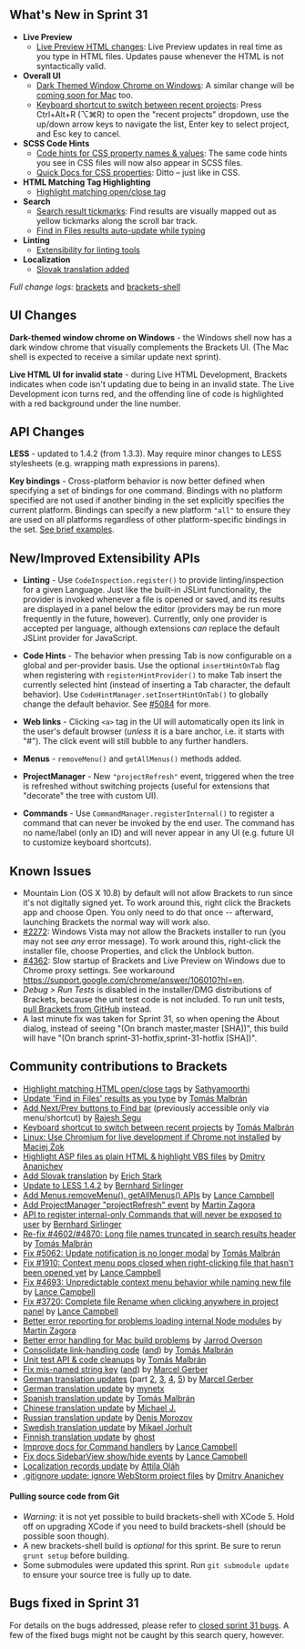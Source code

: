 What's New in Sprint 31
-----------------------
* **Live Preview**
    * [Live Preview HTML changes](https://trello.com/c/ya9wexlA/998-2-improve-html-live-development-performance): Live Preview updates in real time as you type in HTML files. Updates pause whenever the HTML is not syntactically valid.
* **Overall UI**
    * [Dark Themed Window Chrome on Windows](https://trello.com/card/5-into-darkness-shell-windows/4f90a6d98f77505d7940ce88/874): A similar change will be [coming soon for Mac](https://trello.com/card/into-darkness-shell-osx/4f90a6d98f77505d7940ce88/900) too.
    * [Keyboard shortcut to switch between recent projects](https://github.com/adobe/brackets/pull/4546): Press Ctrl+Alt+R (&#x2325;⌘R) to open the "recent projects" dropdown, use the up/down arrow keys to navigate the list, Enter key to select project, and Esc key to cancel.
* **SCSS Code Hints**
    * [Code hints for CSS property names & values](https://github.com/adobe/brackets/pull/4931): The same code hints you see in CSS files will now also appear in SCSS files.
    * [Quick Docs for CSS properties](https://github.com/adobe/brackets/pull/5069): Ditto &ndash; just like in CSS.
* **HTML Matching Tag Highlighting**
    * [Highlight matching open/close tag](https://github.com/adobe/brackets/pull/4504)
* **Search**
    * [Search result tickmarks](https://github.com/adobe/brackets/pull/5191): Find results are visually mapped out as yellow tickmarks along the scroll bar track.
    * [Find in Files results auto-update while typing](https://github.com/adobe/brackets/pull/4729)
* **Linting**
    * [Extensibility for linting tools](https://github.com/adobe/brackets/pull/4588)
* **Localization**
    * [Slovak translation added](https://github.com/adobe/brackets/pull/4856)

_Full change logs:_ [brackets](https://github.com/adobe/brackets/compare/sprint-30...sprint-31#commits_bucket) and [brackets-shell](https://github.com/adobe/brackets-shell/compare/sprint-30...sprint-31#commits_bucket)


UI Changes
----------
**Dark-themed window chrome on Windows** - the Windows shell now has a dark window chrome that visually complements the Brackets UI. (The Mac shell is expected to receive a similar update next sprint).

**Live HTML UI for invalid state** - during Live HTML Development, Brackets indicates when code
isn't updating due to being in an invalid state. The Live Development icon turns red, and the offending line of code is highlighted with a red background under the line number.


API Changes
-----------
**LESS** - updated to 1.4.2 (from 1.3.3). May require minor changes to LESS stylesheets (e.g. wrapping math expressions in parens).

**Key bindings** - Cross-platform behavior is now better defined when specifying a set of bindings for one command. Bindings with no platform specified are not used if another binding in the set explicitly specifies the current platform. Bindings can specify a new platform `"all"` to ensure they are used on all platforms regardless of other platform-specific bindings in the set. [See brief examples](https://github.com/adobe/brackets/issues/4265#issuecomment-23831957).


New/Improved Extensibility APIs
-------------------------------
* **Linting** - Use `CodeInspection.register()` to provide linting/inspection for a given Language. Just like the built-in JSLint functionality, the provider is invoked whenever a file is opened or saved, and its results are displayed in a panel below the editor (providers may be run more frequently in the future, however). Currently, only one provider is accepted per language, although extensions _can_ replace the default JSLint provider for JavaScript.

* **Code Hints** - The behavior when pressing Tab is now configurable on a global and per-provider basis. Use the optional `insertHintOnTab` flag when registering with `registerHintProvider()` to make Tab insert the currently selected hint (instead of inserting a Tab character, the default behavior). Use `CodeHintManager.setInsertHintOnTab()` to globally change the default behavior. See [#5084](https://github.com/adobe/brackets/pull/5084 "Make code hint insertion on tab key configurable") for more.

* **Web links** - Clicking `<a>` tag in the UI will automatically open its link in the user's default browser (_unless_ it is a bare anchor, i.e. it starts with "#"). The click event will still bubble to any further handlers.

* **Menus** - `removeMenu()` and `getAllMenus()` methods added.

* **ProjectManager** - New `"projectRefresh"` event, triggered when the tree is refreshed without switching projects (useful for extensions that "decorate" the tree with custom UI).

* **Commands** - Use `CommandManager.registerInternal()` to register a command that can never be invoked by the end user. The command has no name/label (only an ID) and will never appear in any UI (e.g. future UI to customize keyboard shortcuts).

Known Issues
------------
* Mountain Lion (OS X 10.8) by default will not allow Brackets to run since it's not digitally signed yet. To work around this, right click the Brackets app and choose Open. You only need to do that once -- afterward, launching Brackets the normal way will work also.
* [#2272](https://github.com/adobe/brackets/issues/2272): Windows Vista may not allow the Brackets installer to run (you may not see _any_ error message). To work around this, right-click the installer file, choose Properties, and click the Unblock button.
* [#4362](https://github.com/adobe/brackets/issues/4362): Slow startup of Brackets and Live Preview on Windows due to Chrome proxy settings. See workaround https://support.google.com/chrome/answer/106010?hl=en.
* _Debug > Run Tests_ is disabled in the installer/DMG distributions of Brackets, because the unit test code is not included. To run unit tests, [pull Brackets from GitHub](https://github.com/adobe/brackets/wiki/How-to-Hack-on-Brackets#wiki-getcode) instead.
* A last minute fix was taken for Sprint 31, so when opening the About dialog, instead of seeing "(On branch master,master [SHA])", this build will have "(On branch sprint-31-hotfix,sprint-31-hotfix [SHA])".


Community contributions to Brackets
-----------------------------------
* [Highlight matching HTML open/close tags](https://github.com/adobe/brackets/pull/4504) by [Sathyamoorthi](https://github.com/sathyamoorthi)
* [Update 'Find in Files' results as you type](https://github.com/adobe/brackets/pull/4729) by [Tomás Malbrán](https://github.com/TomMalbran)
* [Add Next/Prev buttons to Find bar](https://github.com/adobe/brackets/pull/5002) (previously accessible only via menu/shortcut) by [Rajesh Segu](https://github.com/rajeshsegu)
* [Keyboard shortcut to switch between recent projects](https://github.com/adobe/brackets/pull/4546) by [Tomás Malbrán](https://github.com/TomMalbran)
* [Linux: Use Chromium for live development if Chrome not installed](https://github.com/adobe/brackets-shell/pull/317) by [Maciej Żok](https://github.com/macie)
* [Highlight ASP files as plain HTML & highlight VBS files](https://github.com/adobe/brackets/pull/5010) by [Dmitry Ananichev](https://github.com/Fr3nzzy)
* [Add Slovak translation](https://github.com/adobe/brackets/pull/4856) by [Erich Stark](https://github.com/erichstark)
* [Update to LESS 1.4.2](https://github.com/adobe/brackets/pull/4476) by [Bernhard Sirlinger](https://github.com/WebsiteDeveloper)
* [Add Menus.removeMenu(), getAllMenus() APIs](https://github.com/adobe/brackets/pull/5217) by [Lance Campbell](https://github.com/lkcampbell)
* [Add ProjectManager "projectRefresh" event](https://github.com/adobe/brackets/pull/4815) by [Martin Zagora](https://github.com/zaggino)
* [API to register internal-only Commands that will never be exposed to user](https://github.com/adobe/brackets/pull/4306) by [Bernhard Sirlinger](https://github.com/WebsiteDeveloper)
* [Re-fix #4602/#4870: Long file names truncated in search results header](https://github.com/adobe/brackets/pull/4940) by [Tomás Malbrán](https://github.com/TomMalbran)
* [Fix #5062: Update notification is no longer modal](https://github.com/adobe/brackets/pull/5085) by [Tomás Malbrán](https://github.com/TomMalbran)
* [Fix #1910: Context menu pops closed when right-clicking file that hasn't been opened yet](https://github.com/adobe/brackets/pull/5004) by [Lance Campbell](https://github.com/lkcampbell)
* [Fix #4693: Unpredictable context menu behavior while naming new file](https://github.com/adobe/brackets/pull/5114) by [Lance Campbell](https://github.com/lkcampbell)
* [Fix #3720: Complete file Rename when clicking anywhere in project panel](https://github.com/adobe/brackets/pull/4934) by [Lance Campbell](https://github.com/lkcampbell)
* [Better error reporting for problems loading internal Node modules](https://github.com/adobe/brackets/pull/5223) by [Martin Zagora](https://github.com/zaggino)
* [Better error handling for Mac build problems](https://github.com/adobe/brackets-shell/pull/325) by [Jarrod Overson](https://github.com/jsoverson)
* [Consolidate link-handling code](https://github.com/adobe/brackets/pull/4718) ([and](https://github.com/adobe/brackets/pull/5115)) by [Tomás Malbrán](https://github.com/TomMalbran)
* [Unit test API & code cleanups](https://github.com/adobe/brackets/pull/4629) by [Tomás Malbrán](https://github.com/TomMalbran)
* [Fix mis-named string key](https://github.com/adobe/brackets/pull/5133) ([and](https://github.com/adobe/brackets/pull/5130)) by [Marcel Gerber](https://github.com/SAPlayer)
* [German translation updates](https://github.com/adobe/brackets/pull/5212) (part [2](https://github.com/adobe/brackets/pull/5129), [3](https://github.com/adobe/brackets/pull/5123), [4](https://github.com/adobe/brackets/pull/5025), [5](https://github.com/adobe/brackets/pull/5012)) by [Marcel Gerber](https://github.com/SAPlayer)
* [German translation update](https://github.com/adobe/brackets/pull/5145) by [mynetx](https://github.com/mynetx)
* [Spanish translation update](https://github.com/adobe/brackets/pull/5221) by [Tomás Malbrán](https://github.com/TomMalbran)
* [Chinese translation update](https://github.com/adobe/brackets/pull/5161) by [Michael J.](https://github.com/michaeljayt)
* [Russian translation update](https://github.com/adobe/brackets/pull/4999) by [Denis Morozov](https://github.com/morozd)
* [Swedish translation update](https://github.com/adobe/brackets/pull/4964) by [Mikael Jorhult](https://github.com/mikaeljorhult)
* [Finnish translation update](https://github.com/adobe/brackets/pull/4741) by [ghost](https://github.com/ghost)
* [Improve docs for Command handlers](https://github.com/adobe/brackets/pull/5155) by [Lance Campbell](https://github.com/lkcampbell)
* [Fix docs SidebarView show/hide events](https://github.com/adobe/brackets/pull/4804) by [Lance Campbell](https://github.com/lkcampbell)
* [Localization records update](https://github.com/adobe/brackets/pull/5242) by [Attila Oláh](https://github.com/NoNameProvided)
* [.gitignore update: ignore WebStorm project files](https://github.com/adobe/brackets/pull/5018) by [Dmitry Ananichev](https://github.com/Fr3nzzy)


#### Pulling source code from Git
* _Warning:_ it is not yet possible to build brackets-shell with XCode 5. Hold off on upgrading XCode if you need to build brackets-shell (should be possible soon though).
* A new brackets-shell build is _optional_ for this sprint. Be sure to rerun `grunt setup` before building.
* Some submodules were updated this sprint. Run `git submodule update` to ensure your source tree is fully up to date.


Bugs fixed in Sprint 31
-----------------------
For details on the bugs addressed, please refer to [closed sprint 31 bugs](https://github.com/adobe/brackets/issues?labels=&milestone=18&state=closed). A few of the fixed bugs might not be caught by this search query, however.